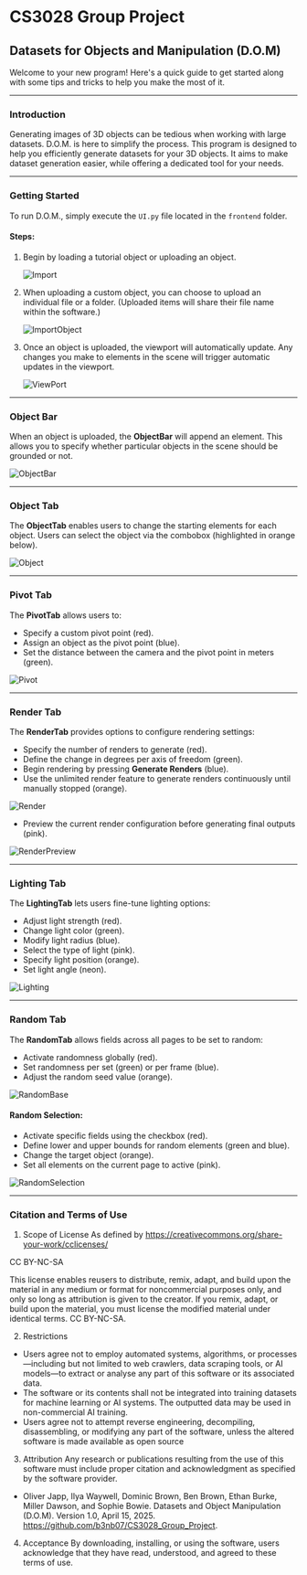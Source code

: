 # CS3028 Group Project

## Datasets for Objects and Manipulation (D.O.M)

Welcome to your new program! Here's a quick guide to get started along with some tips and tricks to help you make the most of it.

---

### Introduction

Generating images of 3D objects can be tedious when working with large datasets. D.O.M. is here to simplify the process. This program is designed to help you efficiently generate datasets for your 3D objects. It aims to make dataset generation easier, while offering a dedicated tool for your needs.

---

### Getting Started

To run D.O.M., simply execute the `UI.py` file located in the `frontend` folder.

#### Steps:
1. Begin by loading a tutorial object or uploading an object.
   
   ![Import](https://github.com/user-attachments/assets/b0347dd6-a998-4835-8b02-1d7f74b0b523)
   
2. When uploading a custom object, you can choose to upload an individual file or a folder. (Uploaded items will share their file name within the software.)
   
   ![ImportObject](https://github.com/user-attachments/assets/9be4bc43-706f-49d1-bba7-b8a18c836b0a)

3. Once an object is uploaded, the viewport will automatically update. Any changes you make to elements in the scene will trigger automatic updates in the viewport.
   
   ![ViewPort](https://github.com/user-attachments/assets/f0d98f25-bd9e-460c-8dc0-ad9af0054891)

---

### Object Bar

When an object is uploaded, the **ObjectBar** will append an element. This allows you to specify whether particular objects in the scene should be grounded or not.

![ObjectBar](https://github.com/user-attachments/assets/231890b4-e054-4261-a474-8c23af543a05)

---

### Object Tab

The **ObjectTab** enables users to change the starting elements for each object. Users can select the object via the combobox (highlighted in orange below).

![Object](https://github.com/user-attachments/assets/72ea49f7-d8d8-4055-b372-562faa2bf6dd)

---

### Pivot Tab

The **PivotTab** allows users to:

- Specify a custom pivot point (red).
- Assign an object as the pivot point (blue).
- Set the distance between the camera and the pivot point in meters (green).

![Pivot](https://github.com/user-attachments/assets/be6fc5f3-f61f-4f1b-9b59-370c0bab6c49)

---

### Render Tab

The **RenderTab** provides options to configure rendering settings:

- Specify the number of renders to generate (red).
- Define the change in degrees per axis of freedom (green).
- Begin rendering by pressing **Generate Renders** (blue).
- Use the unlimited render feature to generate renders continuously until manually stopped (orange).

![Render](https://github.com/user-attachments/assets/f5223a4e-95d6-42d4-a7d6-d8453f2856ee)

- Preview the current render configuration before generating final outputs (pink).

![RenderPreview](https://github.com/user-attachments/assets/33590fe2-8747-425e-a48c-ed89d84268fd)

---

### Lighting Tab

The **LightingTab** lets users fine-tune lighting options:

- Adjust light strength (red).
- Change light color (green).
- Modify light radius (blue).
- Select the type of light (pink).
- Specify light position (orange).
- Set light angle (neon).

![Lighting](https://github.com/user-attachments/assets/bceebf17-a4ea-4607-99c6-cf523cc34593)

---

### Random Tab

The **RandomTab** allows fields across all pages to be set to random:

- Activate randomness globally (red).
- Set randomness per set (green) or per frame (blue).
- Adjust the random seed value (orange).

![RandomBase](https://github.com/user-attachments/assets/d1386ab1-8699-4d6d-b351-3e3f91c4211a)

#### Random Selection:

- Activate specific fields using the checkbox (red).
- Define lower and upper bounds for random elements (green and blue).
- Change the target object (orange).
- Set all elements on the current page to active (pink).

![RandomSelection](https://github.com/user-attachments/assets/31607e0a-3a9e-49d3-8168-c0cf4cac67fe)

---
### Citation and Terms of Use

1. Scope of License
As defined by https://creativecommons.org/share-your-work/cclicenses/

CC BY-NC-SA

This license enables reusers to distribute, remix, adapt, and build upon the material in any medium or format for noncommercial purposes only, and only so long as attribution is given to the creator. If you remix, adapt, or build upon the material, you must license the modified material under identical terms. CC BY-NC-SA.

2. Restrictions
- Users agree not to employ automated systems, algorithms, or processes—including but not limited to web crawlers, data scraping tools, or AI models—to extract or analyse any part of this software or its associated data.
- The software or its contents shall not be integrated into training datasets for machine learning or AI systems. The outputted data may be used in non-commercial AI training.
- Users agree not to attempt reverse engineering, decompiling, disassembling, or modifying any part of the software, unless the altered software is made available as open source

3. Attribution
Any research or publications resulting from the use of this software must include proper citation and acknowledgment as specified by the software provider.

 - Oliver Japp, Ilya Waywell, Dominic Brown, Ben Brown, Ethan Burke, Miller Dawson, and Sophie Bowie. Datasets and Object Manipulation (D.O.M). Version 1.0, April 15, 2025. https://github.com/b3nb07/CS3028_Group_Project.

4. Acceptance
By downloading, installing, or using the software, users acknowledge that they have read, understood, and agreed to these terms of use.
